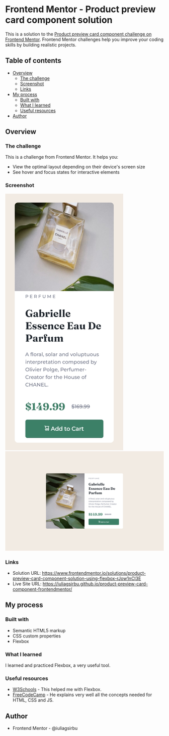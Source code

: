 # Frontend Mentor - Product preview card component solution

This is a solution to the [Product preview card component challenge on Frontend Mentor](https://www.frontendmentor.io/challenges/product-preview-card-component-GO7UmttRfa). Frontend Mentor challenges help you improve your coding skills by building realistic projects. 

## Table of contents

- [Overview](#overview)
  - [The challenge](#the-challenge)
  - [Screenshot](#screenshot)
  - [Links](#links)
- [My process](#my-process)
  - [Built with](#built-with)
  - [What I learned](#what-i-learned)
  - [Useful resources](#useful-resources)
- [Author](#author)

## Overview

### The challenge

This is a challenge from Frontend Mentor. It helps you:
- View the optimal layout depending on their device's screen size
- See hover and focus states for interactive elements

### Screenshot

![](./images/Index%20-%20iPhone%20X%20-%202022-25-10%20at%2011.14.16%20AM.jpg)
![](./images/Index%20-%20MacBook%20Air%20-%202022-25-10%20at%2011.13.30%20AM.jpg)

### Links

- Solution URL: https://www.frontendmentor.io/solutions/product-preview-card-component-solution-using-flexbox-rJow1nCl3E
- Live Site URL: https://iuliagsirbu.github.io/product-preview-card-component-frontendmentor/

## My process

### Built with

- Semantic HTML5 markup
- CSS custom properties
- Flexbox

### What I learned

I learned and practiced Flexbox, a very useful tool.

### Useful resources

- [W3Schools](https://www.w3schools.com/css/css3_flexbox.asp) - This helped me with Flexbox.
- [FreeCodeCamp](https://www.youtube.com/watch?v=zJSY8tbf_ys) - He explains very well all the concepts needed for HTML, CSS and JS.

## Author

- Frontend Mentor - @iuliagsirbu
